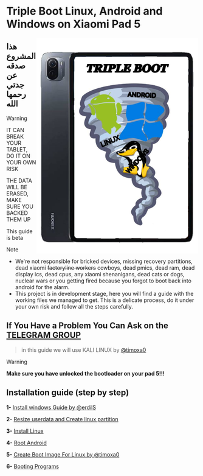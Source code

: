 # Triple Boot Linux, Android and Windows on Xiaomi Pad 5

<img align="right" src="/nabu.png" width="425" alt="Triple Boot on NABU">

## هذا المشروع صدقه عن جدتي رحمها الله

>[!WARNING]
>IT CAN BREAK YOUR TABLET, DO IT ON YOUR OWN RISK
>
>THE DATA WILL BE ERASED, MAKE SURE YOU BACKED THEM UP
>
>This guide is beta


> [!NOTE]
> - We're not responsible for bricked devices, missing recovery partitions, dead xiaomi ~~factoryline workers~~ cowboys, dead pmics, dead ram, dead display ics, dead cpus, any xiaomi shenanigans, dead cats or dogs, nuclear wars or you getting fired because you forgot to boot back into android for the alarm.
> - This project is in development stage, here you will find a guide with the working files we managed to get. This is a delicate process, do it under your own risk and follow all the steps carefully.

## If You Have a Problem You Can Ask on the [TELEGRAM GROUP](https://t.me/nabuTripleBoot)

>in this guide we will use KALI LINUX by [@timoxa0](https://github.com/timoxa0)

>[!WARNING]
>**Make sure you have unlocked the bootloader on your pad 5!!!**

## Installation guide (step by step)

**1-** [Install windows Guide by @erdilS](/guide/Install-Windows.md)
>
**2-** [Resize userdata and Create linux partition](/guide/Resize-USERDATA-and-Create-LINUX-partition.md)
>
**3-** [Install Linux](/guide/Install-LINUX.md)
>
**4-** [Root Android](/guide/ROOT-Android.md)
>
**5-** [Create Boot Image For Linux by @timoxa0](/guide/Create-Boot-Image-For-LINUX.md)
>
**6-** [Booting Programs](guide/Booting-Programs.md)
